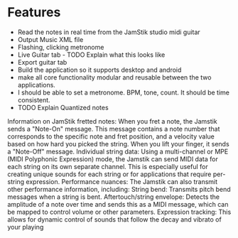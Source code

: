 # Features
- Read the notes in real time from the JamStik studio midi guitar
- Output Music XML file
- Flashing, clicking metronome
- Live Guitar tab - TODO Explain what this looks like
- Export guitar tab
- Build the application so it supports desktop and android
- make all core functionality modular and reusable between the two applications.
- I should be able to set a metronome. BPM, tone, count. It should be time consistent.
- TODO Explain Quantized notes



Information on JamStik
fretted notes: When you fret a note, the Jamstik sends a "Note-On" message. This message contains a note number that corresponds to the specific note and fret position, and a velocity value based on how hard you picked the string. When you lift your finger, it sends a "Note-Off" message.
Individual string data: Using a multi-channel or MPE (MIDI Polyphonic Expression) mode, the Jamstik can send MIDI data for each string on its own separate channel. This is especially useful for creating unique sounds for each string or for applications that require per-string expression.
Performance nuances: The Jamstik can also transmit other performance information, including:
String bend: Transmits pitch bend messages when a string is bent.
Aftertouch/string envelope: Detects the amplitude of a note over time and sends this as a MIDI message, which can be mapped to control volume or other parameters.
Expression tracking: This allows for dynamic control of sounds that follow the decay and vibrato of your playing


